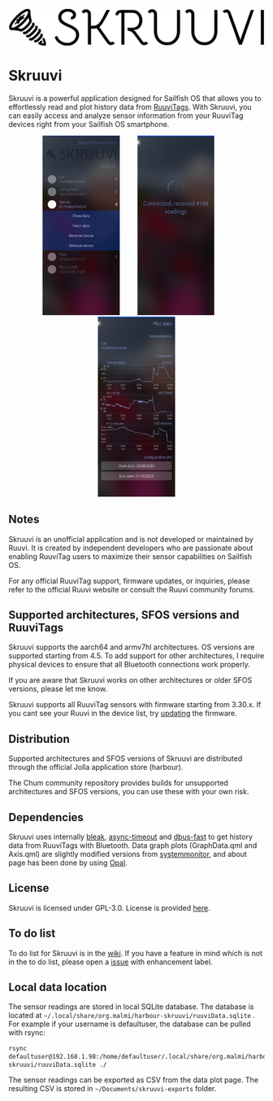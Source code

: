 ![Skruuvi](qml/pages/images/skruuvi-logo.png?raw=true)

# Skruuvi

Skruuvi is a powerful application designed for Sailfish OS that allows you to effortlessly read and plot history data from [RuuviTags](https://ruuvi.com/). With Skruuvi, you can easily access and analyze sensor information from your RuuviTag devices right from your Sailfish OS smartphone.

<p align="center">
    <img alt="Select device" src="./screenshots/select_device.png?" width="30%"> &nbsp; &nbsp; &nbsp; &nbsp;
    <img alt="Fetch data" src="./screenshots/fetch_data.png?" width="30%"> &nbsp; &nbsp; &nbsp; &nbsp;
    <img alt="Plot data" src="./screenshots/plot_data.png?" width="30%">
</p>


## Notes

Skruuvi is an unofficial application and is not developed or maintained by Ruuvi. It is created by independent developers who are passionate about enabling RuuviTag users to maximize their sensor capabilities on Sailfish OS.

For any official RuuviTag support, firmware updates, or inquiries, please refer to the official Ruuvi website or consult the Ruuvi community forums.

## Supported architectures, SFOS versions and RuuviTags

Skruuvi supports the aarch64 and armv7hl architectures. OS versions are supported starting from 4.5. To add support for other architectures, I require physical devices to ensure that all Bluetooth connections work properly.

If you are aware that Skruuvi works on other architectures or older SFOS versions, please let me know.

Skruuvi supports all RuuviTag sensors with firmware starting from 3.30.x. If you cant see your Ruuvi in the device list, try [updating](https://ruuvi.com/software-update/) the firmware.

## Distribution

Supported architectures and SFOS versions of Skruuvi are distributed through the official Jolla application store (harbour).

The Chum community repository provides builds for unsupported architectures and SFOS versions, you can use these with your own risk.


## Dependencies

Skruuvi uses internally [bleak](https://github.com/hbldh/bleak), [async-timeout](https://github.com/aio-libs/async-timeout) and [dbus-fast](https://github.com/Bluetooth-Devices/dbus-fast) to get history data from RuuviTags with Bluetooth. Data graph plots (GraphData.qml and Axis.qml) are slightly modified versions from [systemmonitor](https://github.com/custodian/harbour-systemmonitor), and about page has been done by using [Opal](https://github.com/Pretty-SFOS/opal-about).

## License

Skruuvi is licensed under GPL-3.0. License is provided [here](LICENSE).

## To do list

To do list for Skruuvi is in the [wiki](https://github.com/miikasda/harbour-skruuvi/wiki/To-do-list). If you have a feature in mind which is not in the to do list, please open a [issue](https://github.com/miikasda/harbour-skruuvi/issues) with enhancement label.

## Local data location

The sensor readings are stored in local SQLite database. The database is located at `~/.local/share/org.malmi/harbour-skruuvi/ruuviData.sqlite` . For example if your username is defaultuser, the database can be pulled with rsync:

```
rsync defaultuser@192.168.1.98:/home/defaultuser/.local/share/org.malmi/harbour-skruuvi/ruuviData.sqlite ./
```

The sensor readings can be exported as CSV from the data plot page. The resulting CSV is stored in `~/Documents/skruuvi-exports` folder.
